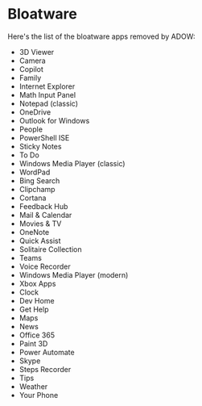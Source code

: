 # Bloatware

Here's the list of the bloatware apps removed by ADOW:

- 3D Viewer
- Camera
- Copilot
- Family
- Internet Explorer
- Math Input Panel
- Notepad (classic)
- OneDrive
- Outlook for Windows
- People
- PowerShell ISE
- Sticky Notes
- To Do
- Windows Media Player (classic)
- WordPad
- Bing Search
- Clipchamp
- Cortana
- Feedback Hub
- Mail & Calendar
- Movies & TV
- OneNote
- Quick Assist
- Solitaire Collection
- Teams
- Voice Recorder
- Windows Media Player (modern)
- Xbox Apps
- Clock
- Dev Home
- Get Help
- Maps
- News
- Office 365
- Paint 3D
- Power Automate
- Skype
- Steps Recorder
- Tips
- Weather
- Your Phone
